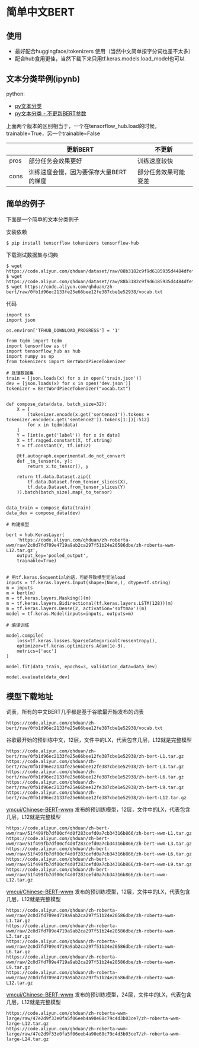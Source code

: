 # 简单中文BERT

## 使用

- 最好配合huggingface/tokenizers 使用（当然中文简单按字分词也差不太多）
- 配合hub食用更佳，当然下载下来只用tf.keras.models.load_model也可以

## 文本分类举例(ipynb)

python:

- [py文本分类](python/text_classification.ipynb)
- [py文本分类 - 不更新BERT参数](python/text_classification_freezed.ipynb)

上面两个版本的区别相当于，一个在tensorflow_hub.load的时候，trainable=True，另一个trainable=False

| | 更新BERT | 不更新 |
| --- | ---| --- |
| pros | 部分任务会效果更好 | 训练速度较快 |
| cons | 训练速度会慢，因为要保存大量BERT的梯度 | 部分任务效果可能变差 |


## 简单的例子

下面是一个简单的文本分类例子

安装依赖

```
$ pip install tensorflow tokenizers tensorflow-hub
```

下载测试数据集与词典

```
$ wget https://code.aliyun.com/qhduan/dataset/raw/88b3182c9f9d6185935d4484dfefefc23f50eaa7/LCQMC/train.json
$ wget https://code.aliyun.com/qhduan/dataset/raw/88b3182c9f9d6185935d4484dfefefc23f50eaa7/LCQMC/dev.json
$ wget https://code.aliyun.com/qhduan/zh-bert/raw/0fb1d96ec2133fe25e66bee12fe387cbe1e52938/vocab.txt
```

代码

```
import os
import json

os.environ['TFHUB_DOWNLOAD_PROGRESS'] = '1'

from tqdm import tqdm
import tensorflow as tf
import tensorflow_hub as hub
import numpy as np
from tokenizers import BertWordPieceTokenizer

# 处理数据集
train = [json.loads(x) for x in open('train.json')]
dev = [json.loads(x) for x in open('dev.json')]
tokenizer = BertWordPieceTokenizer("vocab.txt")


def compose_data(data, batch_size=32):
    X = [
        (tokenizer.encode(x.get('sentence1')).tokens + tokenizer.encode(x.get('sentence2')).tokens[1:])[:512]
        for x in tqdm(data)
    ]
    Y = [int(x.get('label')) for x in data]
    X = tf.ragged.constant(X, tf.string)
    Y = tf.constant(Y, tf.int32)

    @tf.autograph.experimental.do_not_convert
    def _to_tensor(x, y):
        return x.to_tensor(), y

    return tf.data.Dataset.zip((
        tf.data.Dataset.from_tensor_slices(X),
        tf.data.Dataset.from_tensor_slices(Y)
    )).batch(batch_size).map(_to_tensor)


data_train = compose_data(train)
data_dev = compose_data(dev)

# 构建模型

bert = hub.KerasLayer(
    'https://code.aliyun.com/qhduan/zh-roberta-wwm/raw/2c0d7fd709e4719a9ab2ca297f51b24e20586dbe/zh-roberta-wwm-L12.tar.gz',
    output_key='pooled_output',
    trainable=True)


# 用tf.keras.Sequential的话，可能导致模型无法load
inputs = tf.keras.layers.Input(shape=(None,), dtype=tf.string)
m = inputs
m = bert(m)
m = tf.keras.layers.Masking()(m)
m = tf.keras.layers.Bidirectional(tf.keras.layers.LSTM(128))(m)
m = tf.keras.layers.Dense(2, activation='softmax')(m)
model = tf.keras.Model(inputs=inputs, outputs=m)

# 编译训练

model.compile(
    loss=tf.keras.losses.SparseCategoricalCrossentropy(),
    optimizer=tf.keras.optimizers.Adam(1e-3),
    metrics=['acc']
)

model.fit(data_train, epochs=3, validation_data=data_dev)

model.evaluate(data_dev)

```


## 模型下载地址

词表，所有的中文BERT几乎都是基于谷歌最开始发布的词表

```
https://code.aliyun.com/qhduan/zh-bert/raw/0fb1d96ec2133fe25e66bee12fe387cbe1e52938/vocab.txt
```

谷歌最开始的预训练中文，12层，文件中的LX，代表包含几层，L12就是完整模型

```
https://code.aliyun.com/qhduan/zh-bert/raw/0fb1d96ec2133fe25e66bee12fe387cbe1e52938/zh-bert-L1.tar.gz
https://code.aliyun.com/qhduan/zh-bert/raw/0fb1d96ec2133fe25e66bee12fe387cbe1e52938/zh-bert-L3.tar.gz
https://code.aliyun.com/qhduan/zh-bert/raw/0fb1d96ec2133fe25e66bee12fe387cbe1e52938/zh-bert-L6.tar.gz
https://code.aliyun.com/qhduan/zh-bert/raw/0fb1d96ec2133fe25e66bee12fe387cbe1e52938/zh-bert-L9.tar.gz
https://code.aliyun.com/qhduan/zh-bert/raw/0fb1d96ec2133fe25e66bee12fe387cbe1e52938/zh-bert-L12.tar.gz
```

[ymcui/Chinese-BERT-wwm](https://github.com/ymcui/Chinese-BERT-wwm/)
发布的预训练模型，12层，文件中的LX，代表包含几层，L12就是完整模型

```
https://code.aliyun.com/qhduan/zh-bert-wwm/raw/51f499fb7df00cf4d0f283cefd0a7cb34316b866/zh-bert-wwm-L1.tar.gz
https://code.aliyun.com/qhduan/zh-bert-wwm/raw/51f499fb7df00cf4d0f283cefd0a7cb34316b866/zh-bert-wwm-L3.tar.gz
https://code.aliyun.com/qhduan/zh-bert-wwm/raw/51f499fb7df00cf4d0f283cefd0a7cb34316b866/zh-bert-wwm-L6.tar.gz
https://code.aliyun.com/qhduan/zh-bert-wwm/raw/51f499fb7df00cf4d0f283cefd0a7cb34316b866/zh-bert-wwm-L9.tar.gz
https://code.aliyun.com/qhduan/zh-bert-wwm/raw/51f499fb7df00cf4d0f283cefd0a7cb34316b866/zh-bert-wwm-L12.tar.gz
```

[ymcui/Chinese-BERT-wwm](https://github.com/ymcui/Chinese-BERT-wwm/)
发布的预训练模型，12层，文件中的LX，代表包含几层，L12就是完整模型

```
https://code.aliyun.com/qhduan/zh-roberta-wwm/raw/2c0d7fd709e4719a9ab2ca297f51b24e20586dbe/zh-roberta-wwm-L1.tar.gz
https://code.aliyun.com/qhduan/zh-roberta-wwm/raw/2c0d7fd709e4719a9ab2ca297f51b24e20586dbe/zh-roberta-wwm-L3.tar.gz
https://code.aliyun.com/qhduan/zh-roberta-wwm/raw/2c0d7fd709e4719a9ab2ca297f51b24e20586dbe/zh-roberta-wwm-L6.tar.gz
https://code.aliyun.com/qhduan/zh-roberta-wwm/raw/2c0d7fd709e4719a9ab2ca297f51b24e20586dbe/zh-roberta-wwm-L9.tar.gz
https://code.aliyun.com/qhduan/zh-roberta-wwm/raw/2c0d7fd709e4719a9ab2ca297f51b24e20586dbe/zh-roberta-wwm-L12.tar.gz
```

[ymcui/Chinese-BERT-wwm](https://github.com/ymcui/Chinese-BERT-wwm/)
发布的预训练模型，24层，文件中的LX，代表包含几层，L12就是完整模型

```
https://code.aliyun.com/qhduan/zh-roberta-wwm-large/raw/47e2d9f33e0fa5f06eeb4a90e68c79c4d3b03ce7/zh-roberta-wwm-large-L12.tar.gz
https://code.aliyun.com/qhduan/zh-roberta-wwm-large/raw/47e2d9f33e0fa5f06eeb4a90e68c79c4d3b03ce7/zh-roberta-wwm-large-L24.tar.gz
```
